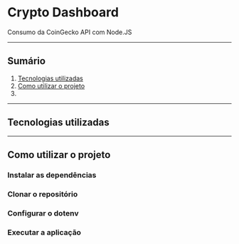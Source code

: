 # Crypto Dashboard
Consumo da CoinGecko API com Node.JS

---

## Sumário
1. [Tecnologias utilizadas](#tecnologias-utilizadas)
2. [Como utilizar o projeto](#como-utilizar-o-projeto)
3. 

---

## Tecnologias utilizadas

---

## Como utilizar o projeto
### Instalar as dependências
### Clonar o repositório
### Configurar o dotenv
### Executar a aplicação